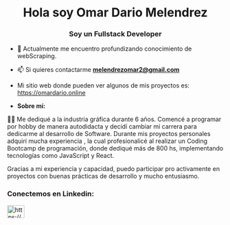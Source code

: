 <h1 align="center">Hola soy Omar Dario Melendrez</h1>
<h3 align="center">Soy un Fullstack Developer</h3>

- 👤 Actualmente me encuentro profundizando conocimiento de webScraping.

- 📫 Si quieres contactarme **melendrezomar2@gmail.com**

- Mi sitio web donde pueden ver algunos de mis proyectos es: https://omardario.online



- **Sobre mí:**

👨‍💻 Me dediqué a la industria gráfica durante 6 años.
Comencé a programar por hobby de manera autodidacta y
decidí cambiar mi carrera para dedicarme al desarrollo de Software.
Durante mis proyectos personales adquirí mucha experiencia , la cual
profesionalicé al realizar un Coding Bootcamp de programación, donde
dediqué más de 800 hs, implementando tecnologías como JavaScript
y React.

Gracias a mi experiencia y capacidad, puedo participar pro activamente
en proyectos con buenas prácticas de desarrollo y mucho entusiasmo.

<h3 align="left">Conectemos en Linkedin:</h3>
<p align="left">
<a href="https://linkedin.com/in/https://www.linkedin.com/in/omar-dario-melendrez/" target="blank"><img align="center" src="https://cdn.jsdelivr.net/npm/simple-icons@3.0.1/icons/linkedin.svg" alt="https://www.linkedin.com/in/omar-dario-melendrez/" height="30" width="40" /></a>
</p>


